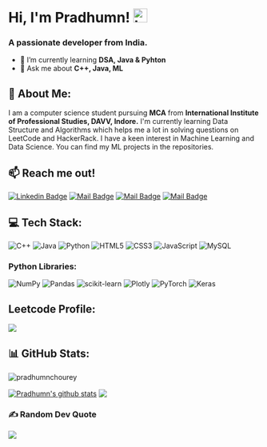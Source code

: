 # Hi, I'm Pradhumn! <img src="https://user-images.githubusercontent.com/1303154/88677602-1635ba80-d120-11ea-84d8-d263ba5fc3c0.gif" width="28px" height="28px" alt="hi">
<h3 align="left">A passionate developer from India.</h3>

- 🌱 I’m currently learning **DSA, Java & Pyhton** <br>
- 💬 Ask me about **C++, Java, ML**

## 💫 About Me:

I am a computer science student pursuing **MCA** from **International Institute of Professional Studies, DAVV, Indore.** I'm currently learning Data Structure and Algorithms which helps me a lot in solving questions on LeetCode and HackerRack. I have a keen interest in Machine Learning and Data Science. You can find my ML projects in the repositories.   

## :mailbox: Reach me out!

[![Linkedin Badge](https://img.shields.io/badge/-Linkedin-0e76a8?style=flat&labelColor=0e76a8&logo=linkedin&logoColor=white)](https://www.linkedin.com/in/pradhumn-chourey/) [![Mail Badge](https://img.shields.io/badge/-Gmail-c0392b?style=flat&labelColor=c0392b&logo=gmail&logoColor=white)](mailto:pradhumn.rchourey@gmail.com) [![Mail Badge](https://img.shields.io/badge/-LeetCode-FFA116?style=flat&logo=LeetCode&logoColor=black)](https://leetcode.com/pradhumn_chourey/) [![Mail Badge](https://img.shields.io/badge/-HackerRank-2EC866?style=flat&labelColor=2EC866&&logo=HackerRank&logoColor=white
)](https://www.hackerrank.com/Pradhumn_Chourey)

## 💻 Tech Stack:
![C++](https://img.shields.io/badge/C++-%2300599C.svg?style=flat&logo=c%2B%2B&logoColor=white) ![Java](https://img.shields.io/badge/Java-ED8B00?style=flat&logo=openjdk&logoColor=white) ![Python](https://img.shields.io/badge/Python-3670A0?style=flat&logo=python&logoColor=ffdd54) ![HTML5](https://img.shields.io/badge/HTML5-%23E34F26.svg?style=flat&logo=html5&logoColor=white) ![CSS3](https://img.shields.io/badge/CSS3-%231572B6.svg?style=flat&logo=css3&logoColor=white) ![JavaScript](https://img.shields.io/badge/JavaScript-%23323330.svg?style=flat&logo=javascript&logoColor=%23F7DF1E) ![MySQL](https://img.shields.io/badge/MySQL-%2300f.svg?style=flat&logo=mysql&logoColor=white)
### Python Libraries:
![NumPy](https://img.shields.io/badge/numpy-%23013243.svg?style=flat&logo=numpy&logoColor=white) ![Pandas](https://img.shields.io/badge/pandas-%23150458.svg?style=flat&logo=pandas&logoColor=white) ![scikit-learn](https://img.shields.io/badge/scikit--learn-%23F7931E.svg?style=flat&logo=scikit-learn&logoColor=white) ![Plotly](https://img.shields.io/badge/Plotly-%233F4F75.svg?style=flat&logo=plotly&logoColor=white) ![PyTorch](https://img.shields.io/badge/PyTorch-%23EE4C2C.svg?style=flat&logo=PyTorch&logoColor=white) ![Keras](https://img.shields.io/badge/Keras-%23D00000.svg?style=flat&logo=Keras&logoColor=white)

## Leetcode Profile:
![](https://leetcard.jacoblin.cool/pradhumn_chourey?ext=heatmap)

## 📊 GitHub Stats:
<p align="left"> <img src="https://komarev.com/ghpvc/?username=pradhumnchourey&label=Profile%20views&color=0e75b6&style=flat" alt="pradhumnchourey"/></p>
<a href="https://github.com/anuraghazra/github-readme-stats"><img align="center" src="https://github-readme-stats.vercel.app/api?username=pradhumnchourey&show_icons=true&include_all_commits=true&theme=buefy&hide_border=false" alt="Pradhumn's github stats" /></a> <a href="https://github.com/anuraghazra/github-readme-stats"><img align="center" src="https://github-readme-stats.vercel.app/api/top-langs/?username=pradhumnchourey&theme=buefy&hide_border=false" /></a>


### ✍️ Random Dev Quote
![](https://quotes-github-readme.vercel.app/api?type=horizontal&theme=light&border=true)
